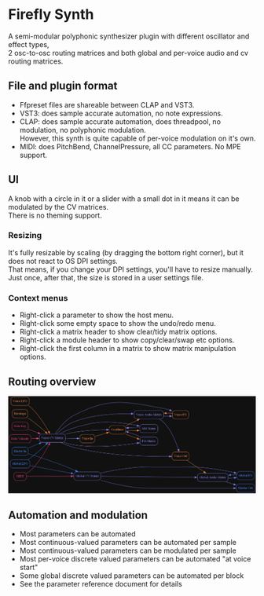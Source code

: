 # Firefly Synth
A semi-modular polyphonic synthesizer plugin with different oscillator and effect types,<br/>
2 osc-to-osc routing matrices and both global and per-voice audio and cv routing matrices.

## File and plugin format
- Ffpreset files are shareable between CLAP and VST3.
- VST3: does sample accurate automation, no note expressions.
- CLAP: does sample accurate automation, does threadpool, no modulation, no polyphonic modulation.<br/>
However, this synth is quite capable of per-voice modulation on it's own.
- MIDI: does PitchBend, ChannelPressure, all CC parameters. No MPE support.

## UI
A knob with a circle in it or a slider with a small dot in it means it can be modulated by the CV matrices.<br/>
There is no theming support.

### Resizing
It's fully resizable by scaling (by dragging the bottom right corner), but it does not react to OS DPI settings.<br/>
That means, if you change your DPI settings, you'll have to resize manually.<br/>
Just once, after that, the size is stored in a user settings file.

### Context menus
- Right-click a parameter to show the host menu.
- Right-click some empty space to show the undo/redo menu.
- Right-click a matrix header to show clear/tidy matrix options.
- Right-click a module header to show copy/clear/swap etc options.
- Right-click the first column in a matrix to show matrix manipulation options.

## Routing overview

![Routing overview](static/routing_overview.png)

## Automation and modulation

- Most parameters can be automated
- Most continuous-valued parameters can be automated per sample
- Most continuous-valued parameters can be modulated per sample
- Most per-voice discrete valued parameters can be automated "at voice start"
- Some global discrete valued parameters can be automated per block
- See the parameter reference document for details
